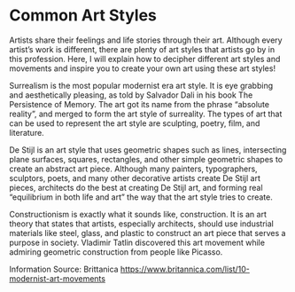 # Common Art Styles

  Artists share their feelings and life stories through their art. Although every artist’s work is different, there are plenty of art styles that artists go by in this profession. Here, I will explain how to decipher different art styles and movements and inspire you to create your own art using these art styles!

  Surrealism is the most popular modernist era art style. It is eye grabbing and aesthetically pleasing, as told by Salvador Dali in his book The Persistence of Memory. The art  got its name from the phrase “absolute reality”, and merged to form the art style of surreality. The types of art that can be used to represent the art style are sculpting, poetry, film, and literature.

  De Stijl is an art style that uses geometric shapes such as lines, intersecting plane surfaces, squares, rectangles, and other simple geometric shapes to create an abstract art piece. Although many painters, typographers, sculptors, poets, and many other decorative artists create De Stijl art pieces, architects do the best at creating De Stijl art, and forming real “equilibrium in both life and art” the way that the art style tries to create.

  Constructionism is exactly what it sounds like, construction. It is an art theory that states that artists, especially architects, should use industrial materials like steel, glass, and plastic to construct an art piece that serves a purpose in society. Vladimir Tatlin discovered this art movement while admiring geometric construction from people like Picasso.

Information Source: Brittanica https://www.britannica.com/list/10-modernist-art-movements
